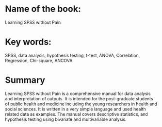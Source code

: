 # Name of the book:
Learning SPSS without Pain

 

# Key words:
SPSS, data analysis, hypothesis testing, t-test, ANOVA, Correlation, Regression, Chi-square, ANCOVA

 

# Summary
Learning SPSS without Pain is a comprehensive manual for data analysis and interpretation of outputs. It is intended for the post-graduate students of public health and medicine including the young researchers in health and social sciences. It is written in a very simple language and used health related data as examples. The manual covers descriptive statistics, and hypothesis testing using bivariate and multivariable analysis.

